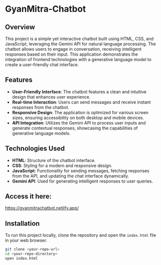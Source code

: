 # GyanMitra-Chatbot


## Overview
This project is a simple yet interactive chatbot built using HTML, CSS, and JavaScript, leveraging the Gemini API for natural language processing. The chatbot allows users to engage in conversation, receiving intelligent responses based on their input. This application demonstrates the integration of frontend technologies with a generative language model to create a user-friendly chat interface.

## Features
- **User-Friendly Interface**: The chatbot features a clean and intuitive design that enhances user experience.
- **Real-time Interaction**: Users can send messages and receive instant responses from the chatbot.
- **Responsive Design**: The application is optimized for various screen sizes, ensuring accessibility on both desktop and mobile devices.
- **API Integration**: Utilizes the Gemini API to process user inputs and generate contextual responses, showcasing the capabilities of generative language models.

## Technologies Used
- **HTML**: Structure of the chatbot interface.
- **CSS**: Styling for a modern and responsive design.
- **JavaScript**: Functionality for sending messages, fetching responses from the API, and updating the chat interface dynamically.
- **Gemini API**: Used for generating intelligent responses to user queries.

## Access it here: 
https://gyanmitrachatbot.netlify.app/

## Installation
To run this project locally, clone the repository and open the `index.html` file in your web browser.

```bash
git clone <your-repo-url>
cd <your-repo-directory>
open index.html

